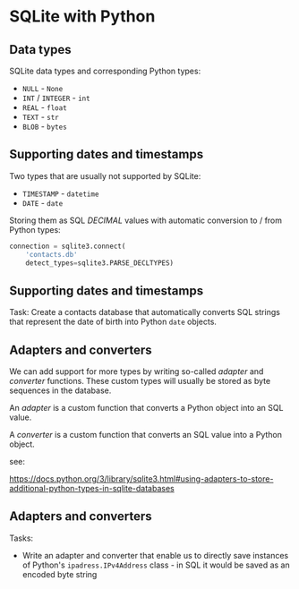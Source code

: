 # SQLite with Python

## Data types

SQLite data types and corresponding Python types:

- `NULL` - `None`
- `INT` / `INTEGER` - `int`
- `REAL` - `float`
- `TEXT` - `str`
- `BLOB` - `bytes`

## Supporting dates and timestamps

Two types that are usually not supported by SQLite:

- `TIMESTAMP` - `datetime`
- `DATE` - `date`

Storing them as SQL _DECIMAL_ values with automatic conversion to / from Python types:

```py
connection = sqlite3.connect(
    'contacts.db'
    detect_types=sqlite3.PARSE_DECLTYPES)
```

## Supporting dates and timestamps

Task: Create a contacts database that automatically converts SQL strings that represent the date of birth into Python `date` objects.

## Adapters and converters

We can add support for more types by writing so-called _adapter_ and _converter_ functions. These custom types will usually be stored as byte sequences in the database.

An _adapter_ is a custom function that converts a Python object into an SQL value.

A _converter_ is a custom function that converts an SQL value into a Python object.

see:

https://docs.python.org/3/library/sqlite3.html#using-adapters-to-store-additional-python-types-in-sqlite-databases

## Adapters and converters

Tasks:

- Write an adapter and converter that enable us to directly save instances of Python's `ipadress.IPv4Address` class - in SQL it would be saved as an encoded byte string
